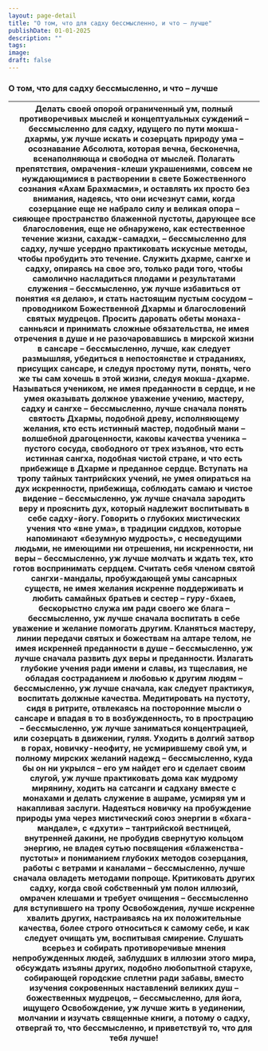 ```yaml
---
layout: page-detail
title: "О том, что для садху бессмысленно, и что – лучше"
publishDate: 01-01-2025
description: ""
tags:
image:
draft: false
---
```


### О том, что для садху бессмысленно, и что – лучше

| Делать своей опорой ограниченный ум,  полный противоречивых мыслей и концептуальных суждений  – бессмысленно для садху, идущего по пути мокша-дхармы,  уж лучше искать и созерцать природу ума  – осознавание Абсолюта, которая вечна, бесконечна, всенаполняюща и свободна от мыслей. Полагать препятствия, омрачения-клеши украшениями,  совсем не нуждающимися в растворении  в свете Божественного сознания «Ахам Брахмасми», и оставлять их просто без внимания,  надеясь, что они исчезнут сами,  когда созерцание еще не набрало силу и великая опора  – сияющее пространство блаженной пустоты, дарующее все благословения,  еще не обнаружено,  как естественное течение жизни,  сахадж-самадхи,  – бессмысленно для садху, лучше усердно практиковать искусные методы,  чтобы пробудить это течение. Служить дхарме, сангхе и садху,  опираясь на свое эго, только ради того,  чтобы самолично насладиться плодами  и результатами служения  – бессмысленно, уж лучше избавиться от понятия «я делаю»,  и стать настоящим пустым сосудом  – проводником Божественной Дхармы  и благословений святых мудрецов. Просить даровать обеты монаха-санньяси  и принимать сложные обязательства,  не имея отречения в душе  и не разочаровавшись в мирской жизни в сансаре  – бессмысленно, лучше, как следует размышляя,  убедиться в непостоянстве и страданиях,  присущих сансаре, и следуя простому пути, понять,  чего же ты сам хочешь в этой жизни, следуя мокша-дхарме. Называться учеником, не имея преданности в сердце,  и не умея оказывать должное уважение учению,  мастеру, садху и сангхе  – бессмысленно, лучше сначала понять святость Дхармы,  подобной древу, исполняющему желания,  кто есть истинный мастер, подобный мани – волшебной драгоценности,  каковы качества ученика – пустого сосуда,  свободного от трех изъянов, что есть истинная сангха, подобная чистой стране,  и что есть прибежище в Дхарме и преданное сердце. Вступать на тропу тайных тантрийских учений,  не умея опираться на дух искренности, прибежища,  соблюдать самаю и чистое видение  – бессмысленно, уж лучше сначала зародить веру и прояснить дух,  который надлежит воспитывать в себе садху-йогу. Говорить о глубоких мистических учения что «вне ума»,  в традиции сиддхов,  которые напоминают «безумную мудрость», с несведущими людьми, не имеющими ни отрешения,  ни искренности, ни веры  – бессмысленно, уж лучше молчать и ждать тех, кто готов воспринимать сердцем. Считать себя членом святой сангхи-мандалы,  пробуждающей умы сансарных существ,  не имея желания искренне поддерживать и любить  самайных братьев и сестер – гуру-бхаев, бескорыстно служа им ради своего же блага  – бессмысленно, уж лучше сначала воспитать в себе уважение  и желание помогать другим. Кланяться мастеру, линии передачи святых  и божествам на алтаре телом,  не имея искренней преданности в душе  – бессмысленно, уж лучше сначала развить дух веры и преданности. Излагать глубокие учения ради имени и славы,  из тщеславия, не обладая  состраданием и любовью к другим людям  – бессмысленно, уж лучше сначала, как следует практикуя,  воспитать должные качества. Медитировать на пустоту, сидя в ритрите,  отвлекаясь на посторонние мысли о сансаре  и впадая в то в возбужденность,  то в прострацию  – бессмысленно, уж лучше заниматься концентрацией,  или созерцать в движении, гуляя. Уходить в долгий затвор в горах, новичку-неофиту,  не усмирившему свой ум,  и полному мирских желаний надежд  – бессмысленно, куда бы он ни укрылся  – его ум найдет его и сделает своим слугой,  уж лучше практиковать дома как мудрому мирянину,  ходить на сатсанги и садхану вместе с монахами и делать служение в ашраме,  усмиряя ум и накапливая заслуги. Надеяться новичку на пробуждение природы ума  через мистический союз энергии в «бхага-мандале»,  с «дхути» – тантрийской вестницей, внутренней дакини,  не пробудив свернутую кольцом энергию, не владея сутью посвящения «блаженства-пустоты»  и пониманием глубоких методов созерцания,  работы с ветрами и каналами  – бессмысленно, лучше сначала овладеть методами попроще. Критиковать других садху,  когда свой собственный ум полон иллюзий,  омрачен клешами и требует очищения  – бессмысленно для вступившего на тропу Освобождения, лучше искренне хвалить других,  настраиваясь на их положительные качества,  более строго относиться к самому себе,  и как следует очищать ум, воспитывая смирение. Слушать всерьез и собирать противоречивые мнения  непробужденных людей,  заблудших в иллюзии этого мира,  обсуждать изъяны других, подобно любопытной старухе,  собирающей городские сплетни ради забавы,  вместо изучения сокровенных наставлений великих душ  – божественных мудрецов,  – бессмысленно, для йога, ищущего Освобождение,  уж лучше жить в уединении, молчании  и изучать священные книги, а потому о садху, отвергай то, что бессмысленно,  и приветствуй то, что для тебя лучше! |
| ----------------------------------------------------------------------------------------------------------------------------------------------------------------------------------------------------------------------------------------------------------------------------------------------------------------------------------------------------------------------------------------------------------------------------------------------------------------------------------------------------------------------------------------------------------------------------------------------------------------------------------------------------------------------------------------------------------------------------------------------------------------------------------------------------------------------------------------------------------------------------------------------------------------------------------------------------------------------------------------------------------------------------------------------------------------------------------------------------------------------------------------------------------------------------------------------------------------------------------------------------------------------------------------------------------------------------------------------------------------------------------------------------------------------------------------------------------------------------------------------------------------------------------------------------------------------------------------------------------------------------------------------------------------------------------------------------------------------------------------------------------------------------------------------------------------------------------------------------------------------------------------------------------------------------------------------------------------------------------------------------------------------------------------------------------------------------------------------------------------------------------------------------------------------------------------------------------------------------------------------------------------------------------------------------------------------------------------------------------------------------------------------------------------------------------------------------------------------------------------------------------------------------------------------------------------------------------------------------------------------------------------------------------------------------------------------------------------------------------------------------------------------------------------------------------------------------------------------------------------------------------------------------------------------------------------------------------------------------------------------------------------------------------------------------------------------------------------------------------------------------------------------------------------------------------------------------------------------------------------------------------------------------------------------------------------------------------------------------------------------------------------------------------------------------------------------------------------------------------------------------------------------------------------------------------------------------------------------------------------------------------------------------------------------------------------------------------------------------------------------------------------------------------------------------------------------------------------------------------------------------------------------------------------------------------------------------------------------------------------------------------------------------------------------------------------------------------------------------------------------------------------------------------------------------------------------------------------------------------------------------------------------------------------------------------------------------------------------------------------------------------------------------------------------------------------------------------------------------------------------------------------------------------------------------------------------------------------------------------------------------------------------------------------------------------------------------------------------------------------------------------------------------------------------------------------------------------------------------------------------------------------------------------------------------------------------------------------------------------------------------------- |
  
  
